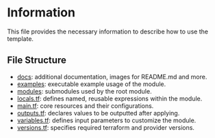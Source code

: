 # Information
This file provides the necessary information to describe how to use the template.

## File Structure
- [docs](./docs): additional documentation, images for README.md and more.
- [examples](./examples): executable example usage of the module.
- [modules](./modules): submodules used by the root module.
- [locals.tf](./locals.tf): defines named, reusable expressions within the module.
- [main.tf](./main.tf): core resources and their configurations.
- [outputs.tf](./outputs.tf): declares values to be outputted after applying.
- [variables.tf](./variables.tf): defines input parameters to customize the module.
- [versions.tf](./versions.tf): specifies required terraform and provider versions.